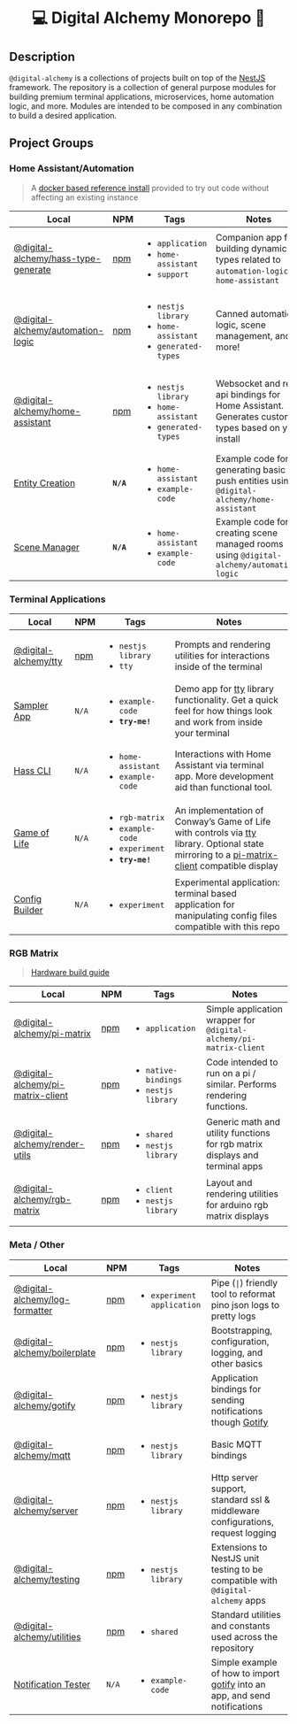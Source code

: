 
<h1 align="center">💻 Digital Alchemy Monorepo 🔮</h1>

## Description

`@digital-alchemy` is a collections of projects built on top of the [NestJS](https://nestjs.com/) framework. The repository is a collection of general purpose modules for building premium terminal applications, microservices, home automation logic, and more.
Modules are intended to be composed in any combination to build a desired application.

## Project Groups

### Home Assistant/Automation

> A [docker based reference install](./docker/homeassistant/) provided to try out code without affecting an existing instance

| Local | NPM | Tags | Notes |
| --- | --- | --- | --- |
| [@digital-alchemy/hass-type-generate](apps/hass-type-generate) | [npm](https://www.npmjs.com/package/@digital-alchemy/hass-type-generate) | <ul><li style="white-space: nowrap">`application`</li><li style="white-space: nowrap">`home-assistant`</li><li style="white-space: nowrap">`support`</li></ul> | Companion app for building dynamic types related to `automation-logic` & `home-assistant` |
| [@digital-alchemy/automation-logic](libs/automation-logic) | [npm](https://www.npmjs.com/package/@digital-alchemy/automation-logic) | <ul><li style="white-space: nowrap">`nestjs library`</li><li style="white-space: nowrap">`home-assistant`</li><li style="white-space: nowrap">`generated-types`</li></ul> | Canned automation logic, scene management, and more! |
| [@digital-alchemy/home-assistant](libs/home-assistant) | [npm](https://www.npmjs.com/package/@digital-alchemy/home-assistant)  | <ul><li style="white-space: nowrap">`nestjs library`</li><li style="white-space: nowrap">`home-assistant`</li><li style="white-space: nowrap">`generated-types`</li></ul> | Websocket and rest api bindings for Home Assistant. Generates custom types based on your install |
| [Entity Creation](apps/entity-creation) | **`N/A`** | <ul><li style="white-space: nowrap">`home-assistant`</li><li style="white-space: nowrap">`example-code`</li></ul> | Example code for generating basic push entities using `@digital-alchemy/home-assistant` |
| [Scene Manager](apps/scene-manager) | **`N/A`** | <ul><li style="white-space: nowrap">`home-assistant`</li><li style="white-space: nowrap">`example-code`</li></ul> | Example code for creating scene managed rooms using `@digital-alchemy/automation-logic` |

### Terminal Applications

| Local | NPM | Tags | Notes |
| ---  | --- | --- | --- |
| [@digital-alchemy/tty](libs/tty) | [npm](https://www.npmjs.com/package/@digital-alchemy/tty) | <ul><li style="white-space: nowrap">`nestjs library`</li><li style="white-space: nowrap">`tty`</li></ul> | Prompts and rendering utilities for interactions inside of the terminal |
| [Sampler App](apps/sampler-app) | `N/A` | <ul><li style="white-space: nowrap">`example-code`</li><li style="white-space: nowrap">**`try-me!`**</li></ul> | Demo app for [tty](libs/tty) library functionality. Get a quick feel for how things look and work from inside your terminal |
| [Hass CLI](apps/hass-cli) | `N/A` | <ul><li style="white-space: nowrap">`home-assistant`</li><li style="white-space: nowrap">`example-code`</li></ul> | Interactions with Home Assistant via terminal app. More development aid than functional tool. |
| [Game of Life](apps/game-of-life) | `N/A` | <ul><li style="white-space: nowrap">`rgb-matrix`</li><li style="white-space: nowrap">`example-code`</li><li style="white-space: nowrap">`experiment`</li><li style="white-space: nowrap">**`try-me!`**</li></ul> | An implementation of Conway’s Game of Life with controls via [tty](libs/tty) library. Optional state mirroring to a [pi-matrix-client](libs/pi-matrix-client) compatible display |
| [Config Builder](apps/config-builder) | `N/A` | <ul><li style="white-space: nowrap">`experiment`</li></ul> | Experimental application: terminal based application for manipulating config files compatible with this repo |

### RGB Matrix

> [Hardware build guide](./apps/pi-matrix/build.md)

| Local | NPM | Tags | Notes |
| --- | --- | --- | --- |
| [@digital-alchemy/pi-matrix](apps/pi-matrix) | [npm](https://www.npmjs.com/package/@digital-alchemy/pi-matrix) | <ul><li style="white-space: nowrap">`application`</li></ul>  | Simple application wrapper for `@digital-alchemy/pi-matrix-client` |
| [@digital-alchemy/pi-matrix-client](libs/pi-matrix-client) | [npm](https://www.npmjs.com/package/@digital-alchemy/pi-matrix-client) | <ul><li style="white-space: nowrap">`native-bindings`</li><li style="white-space: nowrap">`nestjs library`</li></ul> | Code intended to run on a pi / similar. Performs rendering functions. |
| [@digital-alchemy/render-utils](libs/render-utils) | [npm](https://www.npmjs.com/package/@digital-alchemy/render-utils) | <ul><li style="white-space: nowrap">`shared`</li><li style="white-space: nowrap">`nestjs library`</li></ul> | Generic math and utility functions for rgb matrix displays and terminal apps |
| [@digital-alchemy/rgb-matrix](libs/rgb-matrix) | [npm](https://www.npmjs.com/package/@digital-alchemy/rgb-matrix) | <ul><li style="white-space: nowrap">`client`</li><li style="white-space: nowrap">`nestjs library`</li></ul> | Layout and rendering utilities for arduino rgb matrix displays |

### Meta / Other

| Local | NPM | Tags | Notes |
| --- | --- | --- | --- |
| [@digital-alchemy/log-formatter](apps/log-formatter) | [npm](https://www.npmjs.com/package/@digital-alchemy/log-formatter) | <ul><li style="white-space: nowrap">`experiment application`</li></ul> | Pipe (`\|`) friendly tool to reformat pino json logs to pretty logs |
| [@digital-alchemy/boilerplate](libs/boilerplate) | [npm](https://www.npmjs.com/package/@digital-alchemy/boilerplate) | <ul><li style="white-space: nowrap">`nestjs library`</li></ul> | Bootstrapping, configuration, logging, and other basics |
| [@digital-alchemy/gotify](libs/gotify) | [npm](https://www.npmjs.com/package/@digital-alchemy/gotify) | <ul><li style="white-space: nowrap">`nestjs library`</li></ul> | Application bindings for sending notifications though [Gotify](https://gotify.net/) |
| [@digital-alchemy/mqtt](libs/mqtt) | [npm](https://www.npmjs.com/package/@digital-alchemy/mqtt) | <ul><li style="white-space: nowrap">`nestjs library`</li></ul> | Basic MQTT bindings |
| [@digital-alchemy/server](libs/server) | [npm](https://www.npmjs.com/package/@digital-alchemy/server) | <ul><li style="white-space: nowrap">`nestjs library`</li></ul> | Http server support, standard ssl & middleware configurations, request logging |
| [@digital-alchemy/testing](libs/testing) | [npm](https://www.npmjs.com/package/@digital-alchemy/testing) | <ul><li style="white-space: nowrap">`nestjs library`</li></ul> | Extensions to NestJS unit testing to be compatible with `@digital-alchemy` apps |
| [@digital-alchemy/utilities](libs/utilities) | [npm](https://www.npmjs.com/package/@digital-alchemy/utilities) | <ul><li style="white-space: nowrap">`shared`</li></ul> | Standard utilities and constants used across the repository |
| [Notification Tester](apps/notification-tester) | `N/A` | <ul><li style="white-space: nowrap">`example-code`</li></ul> | Simple example of how to import [gotify](libs/gotify) into an app, and send notifications |
